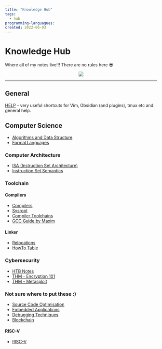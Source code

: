 ```yaml
---
title: "Knowledge Hub"
tags:
  - hub
programming-languagues:
created: 2022-06-03
---
```

# Knowledge Hub

Where all of my notes live!!! There are no rules here 😎

<center><img src="https://c.tenor.com/xsFziU-YrVoAAAAd/shaman-king-yoh-asakura.gif"></center>

---
## General
[HELP](notes/help.md) - very useful shortcuts for Vim, Obsidian (and plugins), tmux etc and general help.

## Computer Science
- [Algorithms and Data Structure](notes/algorithms-and-data-structure.md)
- [Formal Languages](notes/formal-languages.md)

### Computer Architecture
- [ISA (Instruction Set Architecture)](notes/isa.md)
- [Instruction Set Semantics](notes/instruction-set-semantics.md)

### Toolchain
#### Compilers
- [Compilers](notes/compilers.md)
- [Sysroot](notes/sysroot.md)
- [Compiler Toolchains](notes/compiler-toolchains.md)
- [GCC Guide by Maxim](work/gcc-guide-by-maxim.md)

#### Linker
- [Relocations](notes/relocations.md)
- [HowTo Table](notes/howto-table.md)

### Cybersecurity
- [HTB Notes](notes/hackthebox.md)
- [THM - Encryption 101](notes/thm-encryption101.md)
- [THM - Metasploit](notes/thm-metasploit.md)

### Not sure where to put these :)
- [Source Code Optimisation](notes/source-code-optimisation.md)
- [Embedded Applications](notes/embedded-applications.md)
- [Debugging Techniques](notes/debugging-techniques.md)
- [Blockchain](notes/blockchain.md)

#### RISC-V
- [RISC-V](notes/riscv.md)